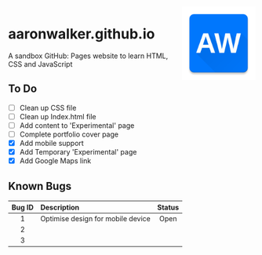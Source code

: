 <img src="img/aw-logo.png" align="right" width=150/>

# aaronwalker.github.io
A sandbox GitHub: Pages website to learn HTML, CSS and JavaScript

## To Do
- [ ] Clean up CSS file
- [ ] Clean up Index.html file
- [ ] Add content to 'Experimental' page
- [ ] Complete portfolio cover page
- [X] Add mobile support 
- [X] Add Temporary 'Experimental' page  
- [X] Add Google Maps link

## Known Bugs
| Bug ID | Description  | Status |
| :----: |:-------------|:------:|
| 1      | Optimise design for mobile device | Open |
| 2      |              |        |
| 3      |              |        |